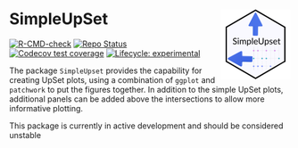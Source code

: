 # SimpleUpSet <img id="simpleupset_logo" alt="SimpleUpset Logo" src="man/figures/SimpleUpset.png" align="right" width = "125" />

<!-- badges: start -->
[![R-CMD-check](https://github.com/smped/SimpleUpset/workflows/R-CMD-check-CRAN/badge.svg)](https://github.com/smped/SimpleUpset/actions)
[![Repo Status](https://img.shields.io/badge/repo%20status-Active-green.svg)](https://shields.io/)
[![Codecov test coverage](https://codecov.io/gh/smped/SimpleUpset/branch/gh-actions/graph/badge.svg)](https://app.codecov.io/gh/smped/SimpleUpset?branch=gh-actions)
[![Lifecycle: experimental](https://img.shields.io/badge/lifecycle-experimental-orange.svg)](https://lifecycle.r-lib.org/articles/stages.html#experimental)
<!-- badges: end -->



The package `SimpleUpset` provides the capability for creating UpSet plots, 
using a combination of `ggplot` and `patchwork` to put the figures together.
In addition to the simple UpSet plots, additional panels can be added above 
the intersections to allow more informative plotting.

This package is currently in active development and should be considered unstable
